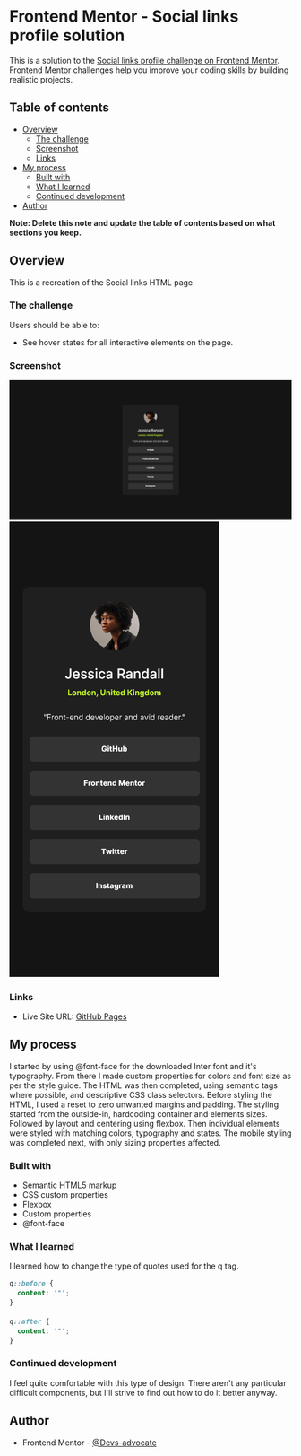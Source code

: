 # Frontend Mentor - Social links profile solution

This is a solution to the [Social links profile challenge on Frontend Mentor](https://www.frontendmentor.io/challenges/social-links-profile-UG32l9m6dQ). Frontend Mentor challenges help you improve your coding skills by building realistic projects.

## Table of contents

- [Overview](#overview)
  - [The challenge](#the-challenge)
  - [Screenshot](#screenshot)
  - [Links](#links)
- [My process](#my-process)
  - [Built with](#built-with)
  - [What I learned](#what-i-learned)
  - [Continued development](#continued-development)
- [Author](#author)

**Note: Delete this note and update the table of contents based on what sections you keep.**

## Overview

This is a recreation of the Social links HTML page

### The challenge

Users should be able to:

- See hover states for all interactive elements on the page.

### Screenshot

![Desktop](./assets/images/FEM%20Social%20links%20desktop%20screenshot.png)
![Mobile](./assets/images/FEM%20Social%20links%20mobile%20screenshot.png)

### Links

- Live Site URL: [GitHub Pages](https://your-live-site-url.com)

## My process

I started by using @font-face for the downloaded Inter font and it's typography. From there I made custom properties for colors and font size as per the style guide.
The HTML was then completed, using semantic tags where possible, and descriptive CSS class selectors.
Before styling the HTML, I used a reset to zero unwanted margins and padding.
The styling started from the outside-in, hardcoding container and elements sizes. Followed by layout and centering using flexbox. Then individual elements were styled with matching colors, typography and states.
The mobile styling was completed next, with only sizing properties affected.

### Built with

- Semantic HTML5 markup
- CSS custom properties
- Flexbox
- Custom properties
- @font-face

### What I learned

I learned how to change the type of quotes used for the q tag.

```css
q::before {
  content: '"';
}

q::after {
  content: '"';
}
```

### Continued development

I feel quite comfortable with this type of design. There aren't any particular difficult components, but I'll strive to find out how to do it better anyway.

## Author

- Frontend Mentor - [@Devs-advocate](https://www.frontendmentor.io/profile/Devs-advocate)
